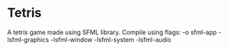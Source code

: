 # Tetris

A tetris game made using SFML library.
Compile using flags: -o sfml-app -lsfml-graphics -lsfml-window -lsfml-system -lsfml-audio
